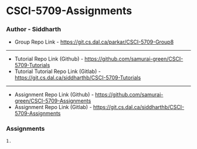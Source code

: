 # CSCI-5709-Assignments

### Author - Siddharth

- Group Repo Link - https://git.cs.dal.ca/parkar/CSCI-5709-Group8
---
- Tutorial Repo Link (Github) - https://github.com/samurai-green/CSCI-5709-Tutorials
- Tutorial Tutorial Repo Link (Gitlab) - https://git.cs.dal.ca/siddharthb/CSCI-5709-Tutorials
---
- Assignment Repo Link (Github) - https://github.com/samurai-green/CSCI-5709-Assignments
- Assignment Repo Link (Gitlab) - https://git.cs.dal.ca/siddharthb/CSCI-5709-Assignments

### Assignments
```
1.
```
